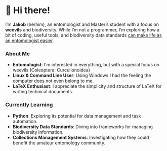 # 👋 Hi there!

I’m **Jakob** (he/him), an entomologist and Master’s student with a focus on **weevils** and biodiversity. While I’m not a programmer, I’m exploring how a bit of coding, useful tools, and biodiversity data standards [can make life as an entomologist easier](https://gist.github.com/weevil-see).

### About Me
- **Entomologist**: I'm interested in everything, but with a special focus on weevils (Coleoptera: Curculionoidea)
- **Linux & Command Line User**: Using Windows I had the feeling the computer does not even belong to me.
- **LaTeX Enthusiast**: I appreciate the simplicity and structure of LaTeX for writing technical documents.

### Currently Learning
- **Python**: Exploring its potential for data management and task automation.
- **Biodiversity Data Standards**: Diving into frameworks for managing biodiversity information.
- **Collections Management Systems**: Investigating how they could benefit the amateur entomology community.


